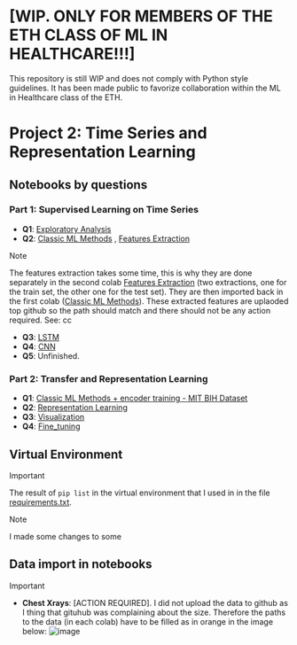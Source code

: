 # [WIP. ONLY FOR MEMBERS OF THE ETH CLASS OF ML IN HEALTHCARE!!!]

This repository is still WIP and does not comply with Python style guidelines. It has been made public to favorize collaboration within the ML in Healthcare class of the ETH.


# Project 2: Time Series and Representation Learning

## Notebooks by questions

###  Part 1: Supervised Learning on Time Series

*  **Q1**: [Exploratory Analysis](https://github.com/juliepinole/proj2/blob/main/task_1/Part_1_Q1_Exploration.ipynb)
*  **Q2**: [Classic ML Methods](https://github.com/juliepinole/proj2/blob/main/task_1/Part_1_Q2_Classic_ML_Models.ipynb) , [Features Extraction](https://github.com/juliepinole/proj2/blob/main/task_1/Part_1_Q2_features_extraction.ipynb)
> [!NOTE]    
> The features extraction takes some time, this is why they are done separately in the second colab [Features Extraction](https://github.com/juliepinole/proj2/blob/main/task_1/Part_1_Q2_features_extraction.ipynb) (two extractions, one for the train set, the other one for the test set). They are then imported back in the first colab ([Classic ML Methods](https://github.com/juliepinole/proj2/blob/main/task_1/Part_1_Q2_Classic_ML_Models.ipynb)). These extracted features are uplaoded top github so the path should match and there should not be any action required. See:
> cc
*  **Q3**: [LSTM](https://github.com/juliepinole/proj2/blob/main/task_1/Part_1_Q3_LSTM.ipynb)
*  **Q4**: [CNN](https://github.com/juliepinole/proj2/blob/main/task_1/Part_1_Q4_CNN.ipynb)
*  **Q5**: Unfinished.

###  Part 2: Transfer and Representation Learning
*  **Q1**: [Classic ML Methods + encoder training - MIT BIH Dataset](https://github.com/juliepinole/proj2/blob/main/task_1/Part_2_Q1_Classic_ML.ipynb)
*  **Q2**: [Representation Learning](https://github.com/juliepinole/proj2/blob/main/task_1/Part_2_Q2_Representation.ipynb)
*  **Q3**: [Visualization](https://github.com/juliepinole/proj2/blob/main/task_1/Part_2_Q3_Visualization.ipynb)
*  **Q4**: [Fine_tuning](https://github.com/juliepinole/proj2/blob/main/task_1/Part_2_Q4_Fine_Tuning.ipynb)

## Virtual Environment

> [!IMPORTANT]
> The result of `pip list` in the virtual environment that I used in in the file [requirements.txt](https://github.com/juliepinole/proj2/blob/main/requirements.txt).

> [!NOTE]
> I made some changes to some 

## Data import in notebooks

> [!IMPORTANT]
> * **Chest Xrays**: [ACTION REQUIRED]. I did not upload the data to github as I thing that gituhub was complaining about the size. Therefore the paths to the data (in each colab) have to be filled as in orange in the image below:
>   ![image](https://github.com/juliepinole/proj2/assets/166155962/c1db62e4-d000-4879-9435-e181657fa8d2)
